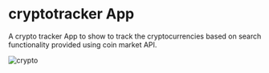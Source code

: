 # cryptotracker App
A crypto tracker App to show to track the cryptocurrencies  based on search functionality provided using coin market API.

![crypto](https://github.com/Adasv9423/cryptocurrency-tracker/assets/76847225/7b59337d-5a60-4611-a73e-903a467680e5)
